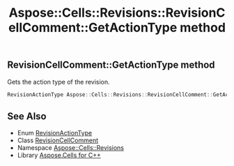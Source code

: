 ﻿---
title: Aspose::Cells::Revisions::RevisionCellComment::GetActionType method
linktitle: GetActionType
second_title: Aspose.Cells for C++ API Reference
description: 'Aspose::Cells::Revisions::RevisionCellComment::GetActionType method. Gets the action type of the revision in C++.'
type: docs
weight: 1100
url: /cpp/aspose.cells.revisions/revisioncellcomment/getactiontype/
---
## RevisionCellComment::GetActionType method


Gets the action type of the revision.

```cpp
RevisionActionType Aspose::Cells::Revisions::RevisionCellComment::GetActionType()
```

## See Also

* Enum [RevisionActionType](../../revisionactiontype/)
* Class [RevisionCellComment](../)
* Namespace [Aspose::Cells::Revisions](../../)
* Library [Aspose.Cells for C++](../../../)
